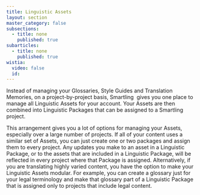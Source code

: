 ```yaml
---
title: Linguistic Assets
layout: section
master_category: false
subsections:
  - title: none
    published: true
subarticles:
  - title: none
    published: true
wistia:
  video: false
  id: 
---
```



Instead of managing your Glossaries, Style Guides and Translation Memories, on a project-by-project basis, Smartling &nbsp;gives you one place to manage all Linguistic Assets for your account. Your Assets are then combined into Linguistic Packages that can be assigned to a Smartling project.

This arrangement gives you a lot of options for managing your Assets, especially over a large number of projects. If all of your content uses a similar set of Assets, you can just create one or two packages and assign them to every project. Any updates you make to an asset in a Linguistic Package, or to the assets that are included in a Linguistic Package, will be reflected in every project where that Package is assigned. Alternatively, if you are translating highly varied content, you have the option to make your Linguistic Assets modular. For example, you can create a glossary just for your legal terminology and make that glossary part of a Linguistic Package that is assigned only to projects that include legal content.